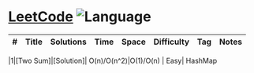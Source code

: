 # [LeetCode](https://leetcode.com/problemset/algorithms/) ![Language](https://img.shields.io/badge/language-Java-blue.svg)
|  #  |      Title     |   Solutions   | Time          | Space         | Difficulty  | Tag          | Notes
|-----|----------------|---------------|---------------|---------------|-------------|--------------|-----

|1|[Two Sum]|[Solution]| O(n)/O(n^2)|O(1)/O(n) | Easy| HashMap

